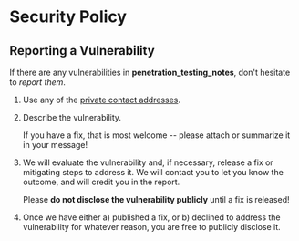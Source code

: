 # Security Policy

## Reporting a Vulnerability

If there are any vulnerabilities in **penetration_testing_notes**, don't hesitate to _report them_.

1. Use any of the [private contact addresses](https://github.com/YojimboSecurity/penetration-testing-notes#support).
2. Describe the vulnerability.

   If you have a fix, that is most welcome -- please attach or summarize it in your message!

3. We will evaluate the vulnerability and, if necessary, release a fix or mitigating steps to address it. We will contact you to let you know the outcome, and will credit you in the report.

   Please **do not disclose the vulnerability publicly** until a fix is released!

4. Once we have either a) published a fix, or b) declined to address the vulnerability for whatever reason, you are free to publicly disclose it.
